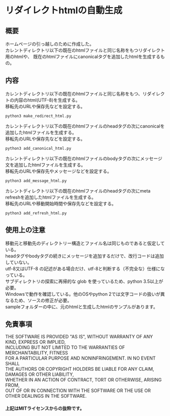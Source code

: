 # リダイレクトhtmlの自動生成

## 概要  
ホームページの引っ越しのために作成した。  
カレントディレクトリ以下の既在のhtmlファイルと同じ名称をもつリダイレクト用のhtmlや、
既在のhtmlファイルにcanonicalタグを追加したhtmlを生成するもの。


## 内容  

カレントディレクトリ以下の既在のhtmlファイルと同じ名称をもつ、リダイレクトの内容のhtml(UTF-8)を生成する。  
移転先のURLや保存先などを設定する。  
```
python3 make_redirect_html.py
```

カレントディレクトリ以下の既在のhtmlファイルのheadタグの次にcanonicalを追加したhtmlファイルを生成する。  
移転先のURLや保存先などを設定する。  

```
python3 add_canonical_html.py
```

カレントディレクトリ以下の既在のhtmlファイルのbodyタグの次にメッセージ文を追加したhtmlファイルを生成する。  
移転先のURLや保存先やメッセージなどを設定する。  
```
python3 add_message_html.py
```

カレントディレクトリ以下の既在のhtmlファイルのheadタグの次にmeta refreshを追加したhtmlファイルを生成する。  
移転先のURLや移動開始時間や保存先などを設定する。  

```
python3 add_refresh_html.py
```


## 使用上の注意  
移動元と移動先のディレクトリー構造とファイル名は同じものであると仮定している。   
headタグやbodyタグの続きにメッセージを追加するだけで、改行コードは追加していない。  
utf-8又はUTF-8 の記述がある場合だけ、utf-8と判断する（不完全な）仕様になっている。  
サブディレクトリの探索に再帰的な glob を使っているため、python 3.5以上が必要。  
Windowsで動作を確認している。他のOSやpython 2では文字コードの扱いが異なるため、ソースの修正が必要。  
sampleフォルダーの中に、元のhtmlと生成したhtmlのサンプルがあります。  

## 免責事項  
THE SOFTWARE IS PROVIDED "AS IS", WITHOUT WARRANTY OF ANY KIND, EXPRESS OR IMPLIED,  
INCLUDING BUT NOT LIMITED TO THE WARRANTIES OF MERCHANTABILITY, FITNESS  
FOR A PARTICULAR PURPOSE AND NONINFRINGEMENT. IN NO EVENT SHALL  
THE AUTHORS OR COPYRIGHT HOLDERS BE LIABLE FOR ANY CLAIM, DAMAGES OR OTHER LIABILITY,  
WHETHER IN AN ACTION OF CONTRACT, TORT OR OTHERWISE, ARISING FROM,  
OUT OF OR IN CONNECTION WITH THE SOFTWARE OR THE USE OR OTHER DEALINGS IN THE SOFTWARE.  
#### 上記はMITライセンスからの抜粋です。
